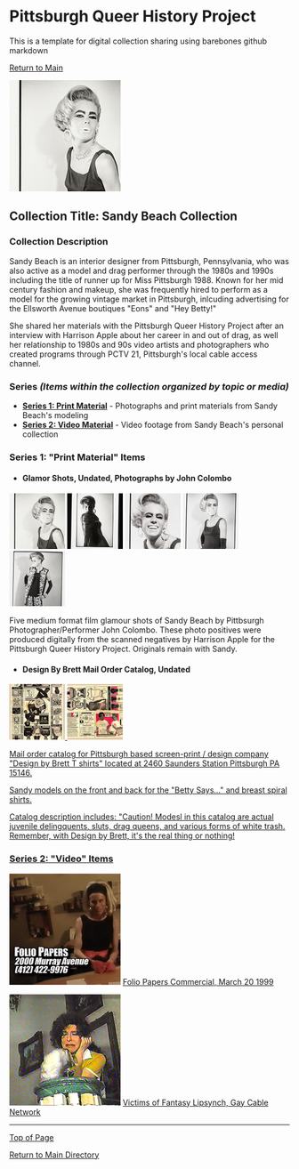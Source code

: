 # Pittsburgh Queer History Project
This is a template for digital collection sharing using barebones github markdown

[Return to Main](https://github.com/happle-happle/pqhp-digital-archive/tree/main)


[![black and white photograph of a drag queen in a vintage silk sleeveless blouse](/collections/Sandy-Beach-Collection/image-files/glamor1thumb.jpg)](https://github.com/happle-happle/pqhp-digital-archive/blob/main/collections/Sandy-Beach-Collection/SandyCollection.md)
## Collection Title: Sandy Beach Collection
### Collection Description
Sandy Beach is an interior designer from Pittsburgh, Pennsylvania, who was also active as a model and drag performer through the 1980s and 1990s including the title of runner up for Miss Pittsburgh 1988. Known for her mid century fashion and makeup, she was frequently hired to perform as a model for the growing vintage market in Pittsburgh, inlcuding advertising for the Ellsworth Avenue boutiques "Eons" and "Hey Betty!"

She shared her materials with the Pittsburgh Queer History Project after an interview with Harrison Apple about her career in and out of drag, as well her relationship to 1980s and 90s video artists and photographers who created programs through PCTV 21, Pittsburgh's local cable access channel. 

### Series *(Items within the collection organized by topic or media)*
- [**Series 1: Print Material**](#series-1-print-material-items) - Photographs and print materials from Sandy Beach's modeling
- [**Series 2: Video Material**](#series-2-video-items) - Video footage from Sandy Beach's personal collection

### Series 1: "Print Material" Items
- #### Glamor Shots, Undated, Photographs by John Colombo
<p float="left">
  <a href="/collections/Sandy-Beach-Collection/image-files/glamor1.jpg"/><img src="/collections/Sandy-Beach-Collection/image-files/glamor1thumb.jpg" width="100" /></a>
  <a href="/collections/Sandy-Beach-Collection/image-files/glamor2.jpg"/><img src="/collections/Sandy-Beach-Collection/image-files/glamor2thumb.jpg" width="100" /></a>
  <a href="/collections/Sandy-Beach-Collection/image-files/glamor3.jpg"/><img src="/collections/Sandy-Beach-Collection/image-files/glamor3thumb.jpg" width="100" /></a>
  <a href="/collections/Sandy-Beach-Collection/image-files/glamor4.jpg"/><img src="/collections/Sandy-Beach-Collection/image-files/glamor4thumb.jpg" width="100" /></a>
  <a href="/collections/Sandy-Beach-Collection/image-files/glamor5.jpg"/><img src="/collections/Sandy-Beach-Collection/image-files/glamor5thumb.jpg" width="100" /></a>
</p>

Five medium format film glamour shots of Sandy Beach by Pittbsurgh Photographer/Performer John Colombo. These photo positives were produced digitally from the scanned negatives by Harrison Apple for the Pittsburgh Queer History Project. Originals remain with Sandy.

- #### Design By Brett Mail Order Catalog, Undated
<p float="left">
  <a href="/collections/Sandy-Beach-Collection/image-files/bretdesign.jpg"/><img src="/collections/Sandy-Beach-Collection/image-files/bretdesign1thumb.jpg" width="100" />
  <a href="/collections/Sandy-Beach-Collection/image-files/bretdesign2.jpg"/><img src="/collections/Sandy-Beach-Collection/image-files/bretdesign2thumb.jpg" width="100" />
</p>
Mail order catalog for Pittsburgh based screen-print / design company "Design by Brett T shirts" located at 2460 Saunders Station Pittsburgh PA 15146.

Sandy models on the front and back for the "Betty Says..." and breast spiral shirts.

Catalog description includes:
"Caution! Modesl in this catalog are actual juvenile delingquents, sluts, drag queens, and various forms of white trash. Remember, with Design by Brett, it's the real thing or nothing!


### Series 2: "Video" Items

[![a blonde drag queen sits at a desk in a black dress with the text folio papers and its murray avenue address](/collections/Sandy-Beach-Collection/image-files/papersthumb.png)](https://vimeo.com/355874847?share=copy) [Folio Papers Commercial, March 20 1999](https://vimeo.com/355874847?share=copy)

[![a drag queen leans her head on a marble and brass newel post](/collections/Sandy-Beach-Collection/image-files/victimsthumb.png)](https://vimeo.com/455594708?share=copy) [Victims of Fantasy Lipsynch, Gay Cable Network](https://vimeo.com/455594708?share=copy)

--- 

[Top of Page](#pittsburgh-queer-history-project)

[Return to Main Directory](https://github.com/happle-happle/pqhp-digital-archive/tree/main)
